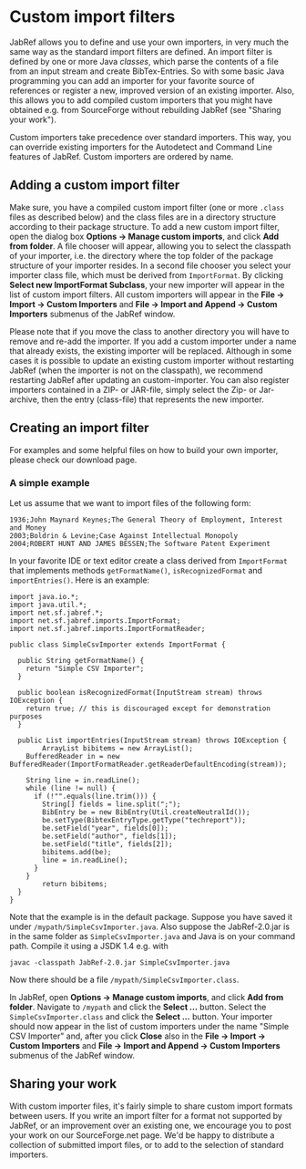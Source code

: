 # Custom import filters

JabRef allows you to define and use your own importers, in very much the same way as the standard import filters are defined. An import filter is defined by one or more Java *classes*, which parse the contents of a file from an input stream and create BibTex-Entries. So with some basic Java programming you can add an importer for your favorite source of references or register a new, improved version of an existing importer. Also, this allows you to add compiled custom importers that you might have obtained e.g. from SourceForge without rebuilding JabRef (see "Sharing your work").

Custom importers take precedence over standard importers. This way, you can override existing importers for the Autodetect and Command Line features of JabRef. Custom importers are ordered by name.

## Adding a custom import filter

Make sure, you have a compiled custom import filter (one or more `.class` files as described below) and the class files are in a directory structure according to their package structure. To add a new custom import filter, open the dialog box **Options -&gt; Manage custom imports**, and click **Add from folder**. A file chooser will appear, allowing you to select the classpath of your importer, i.e. the directory where the top folder of the package structure of your importer resides. In a second file chooser you select your importer class file, which must be derived from `ImportFormat`. By clicking **Select new ImportFormat Subclass**, your new importer will appear in the list of custom import filters. All custom importers will appear in the **File -&gt; Import -&gt; Custom Importers** and **File -&gt; Import and Append -&gt; Custom Importers** submenus of the JabRef window.

Please note that if you move the class to another directory you will have to remove and re-add the importer. If you add a custom importer under a name that already exists, the existing importer will be replaced. Although in some cases it is possible to update an existing custom importer without restarting JabRef (when the importer is not on the classpath), we recommend restarting JabRef after updating an custom-importer. You can also register importers contained in a ZIP- or JAR-file, simply select the Zip- or Jar-archive, then the entry (class-file) that represents the new importer.

## Creating an import filter

For examples and some helpful files on how to build your own importer, please check our download page.

### A simple example

Let us assume that we want to import files of the following form:

    1936;John Maynard Keynes;The General Theory of Employment, Interest and Money
    2003;Boldrin & Levine;Case Against Intellectual Monopoly
    2004;ROBERT HUNT AND JAMES BESSEN;The Software Patent Experiment

In your favorite IDE or text editor create a class derived from `ImportFormat` that implements methods `getFormatName()`, `isRecognizedFormat` and `importEntries()`. Here is an example:

    import java.io.*;
    import java.util.*;
    import net.sf.jabref.*;
    import net.sf.jabref.imports.ImportFormat;
    import net.sf.jabref.imports.ImportFormatReader;

    public class SimpleCsvImporter extends ImportFormat {

      public String getFormatName() {
        return "Simple CSV Importer";
      }

      public boolean isRecognizedFormat(InputStream stream) throws IOException {
        return true; // this is discouraged except for demonstration purposes
      }

      public List importEntries(InputStream stream) throws IOException {
            ArrayList bibitems = new ArrayList();
        BufferedReader in = new BufferedReader(ImportFormatReader.getReaderDefaultEncoding(stream));

        String line = in.readLine();
        while (line != null) {
          if (!"".equals(line.trim())) {
            String[] fields = line.split(";");
            BibEntry be = new BibEntry(Util.createNeutralId());
            be.setType(BibtexEntryType.getType("techreport"));
            be.setField("year", fields[0]);
            be.setField("author", fields[1]);
            be.setField("title", fields[2]);
            bibitems.add(be);
            line = in.readLine();
          }
        }
            return bibitems;
      }
    }

Note that the example is in the default package. Suppose you have saved it under `/mypath/SimpleCsvImporter.java`. Also suppose the JabRef-2.0.jar is in the same folder as `SimpleCsvImporter.java` and Java is on your command path. Compile it using a JSDK 1.4 e.g. with

    javac -classpath JabRef-2.0.jar SimpleCsvImporter.java

Now there should be a file `/mypath/SimpleCsvImporter.class`.

In JabRef, open **Options -&gt; Manage custom imports**, and click **Add from folder**. Navigate to `/mypath` and click the **Select ...** button. Select the `SimpleCsvImporter.class` and click the **Select ...** button. Your importer should now appear in the list of custom importers under the name "Simple CSV Importer" and, after you click **Close** also in the **File -&gt; Import -&gt; Custom Importers** and **File -&gt; Import and Append -&gt; Custom Importers** submenus of the JabRef window.

## Sharing your work

With custom importer files, it's fairly simple to share custom import formats between users. If you write an import filter for a format not supported by JabRef, or an improvement over an existing one, we encourage you to post your work on our SourceForge.net page. We'd be happy to distribute a collection of submitted import files, or to add to the selection of standard importers.
